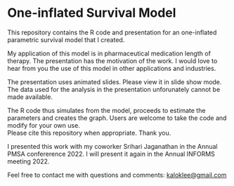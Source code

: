 # One-inflated Survival Model

This repository contains the R code and presentation for an one-inflated parametric survival model that I created.  

My application of this model is in pharmaceutical medication length of therapy. The presentation has the motivation of the work.
I would love to hear from you the use of this model in other applications and industries.  

The presentation uses animated slides. Please view it in slide show mode.
The data used for the analysis in the presentation unforunately cannot be made available.

The R code thus simulates from the model, proceeds to estimate the parameters and creates the graph. Users are welcome to take the code and modify for your own use.  
Please cite this repository when appropriate. Thank you.


I presented this work with my coworker Srihari Jaganathan in the Annual PMSA confererence 2022.
I will present it again in the Annual INFORMS meeting 2022.

Feel free to contact me with questions and comments: kaloklee@gmail.com
